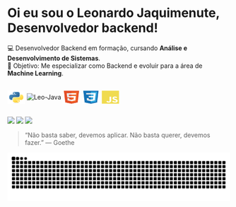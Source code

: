 # Oi eu sou o Leonardo Jaquimenute, Desenvolvedor backend!

💻 Desenvolvedor Backend em formação, cursando **Análise e Desenvolvimento de Sistemas**.  
🚀 Objetivo: Me especializar como Backend e evoluir para a área de **Machine Learning**.

<div style="display: inline_block"><br>
  <img align="center" alt="Leo-Python" height="30" width="40" src="https://raw.githubusercontent.com/devicons/devicon/master/icons/python/python-original.svg">
  <img align="center" alt="Leo-Java" height="30" width="40" src="https://cdn.jsdelivr.net/gh/devicons/devicon@latest/icons/java/java-original.svg" />
  <img align="center" alt="Leo-HTML" height="30" width="40" src="https://raw.githubusercontent.com/devicons/devicon/master/icons/html5/html5-original.svg">
  <img align="center" alt="Leo-CSS" height="30" width="40" src="https://raw.githubusercontent.com/devicons/devicon/master/icons/css3/css3-original.svg">
  <img align="center" alt="Leo-JS" height="30" width="40" src="https://raw.githubusercontent.com/devicons/devicon/master/icons/javascript/javascript-plain.svg">
</div>
  
  ##
 
<div> 
  <a href="https://instagram.com/leo.jaquimenute" target="_blank"><img src="https://img.shields.io/badge/-Instagram-%23E4405F?style=for-the-badge&logo=instagram&logoColor=white" target="_blank"></a>
  <a href = "mailto:devjaquimenute@gmail.com"><img src="https://img.shields.io/badge/-Gmail-%23333?style=for-the-badge&logo=gmail&logoColor=white" target="_blank"></a>
  <a href="https://www.linkedin.com/in/leonardo-jaquimenute" target="_blank"><img src="https://img.shields.io/badge/-LinkedIn-%230077B5?style=for-the-badge&logo=linkedin&logoColor=white" target="_blank"></a> 
  
</div>


> “Não basta saber, devemos aplicar. Não basta querer, devemos fazer.” — Goethe

<picture>
  <source media="(prefers-color-scheme: dark)" srcset="https://raw.githubusercontent.com/LeonardoJaquimenute/LeonardoJaquimenute/output/github-contribution-grid-snake-dark.svg">
  <source media="(prefers-color-scheme: light)" srcset="https://raw.githubusercontent.com/LeonardoJaquimenute/LeonardoJaquimenute/output/github-contribution-grid-snake.svg">
  <img alt="github contribution grid snake animation" src="https://raw.githubusercontent.com/LeonardoJaquimenute/LeonardoJaquimenute/output/github-contribution-grid-snake.svg">
</picture>
